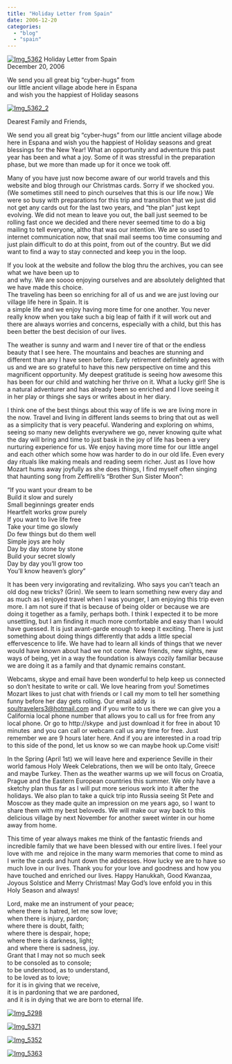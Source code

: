 ```yaml
---
title: "Holiday Letter from Spain"
date: 2006-12-20
categories: 
  - "blog"
  - "spain"
---
```


 [![Img_5362](http://soultravelers3new.local/images/2008/04/20/img_5362.png "Img_5362")](https://pub-ac94b3f306b24c0dba4238943c97f2e1.r2.dev/photos/uncategorized/2008/04/20/img_5362.png) Holiday Letter from Spain  
December 20, 2006

We send you all great big “cyber-hugs” from  
our little ancient village abode here in Espana  
and wish you the happiest of Holiday seasons

<!--more-->

[![Img_5362_2](http://soultravelers3new.local/images/2008/04/20/img_5362_2.png "Img_5362_2")](https://pub-ac94b3f306b24c0dba4238943c97f2e1.r2.dev/photos/uncategorized/2008/04/20/img_5362_2.png)

Dearest Family and Friends,

We send you all great big “cyber-hugs” from our little ancient village abode here in Espana and wish you the happiest of Holiday seasons and great blessings for the New Year! What an opportunity and adventure this past year has been and what a joy. Some of it was stressful in the preparation phase, but we more than made up for it once we took off.

Many of you have just now become aware of our world travels and this website and blog through our Christmas cards. Sorry if we shocked you. (We sometimes still need to pinch ourselves that this is our life now.) We were so busy with preparations for this trip and transition that we just did not get any cards out for the last two years, and “the plan” just kept evolving. We did not mean to leave you out, the ball just seemed to be rolling fast once we decided and there never seemed time to do a big mailing to tell everyone, altho that was our intention. We are so used to internet communication now, that snail mail seems too time consuming and just plain difficult to do at this point, from out of the country. But we did want to find a way to stay connected and keep you in the loop.

If you look at the website and follow the blog thru the archives, you can see what we have been up to  
and why. We are soooo enjoying ourselves and are absolutely delighted that we have made this choice.  
The traveling has been so enriching for all of us and we are just loving our village life here in Spain. It is  
a simple life and we enjoy having more time for one another. You never really know when you take such a big leap of faith if it will work out and there are always worries and concerns, especially with a child, but this has been better the best decision of our lives.

The weather is sunny and warm and I never tire of that or the endless beauty that I see here. The mountains and beaches are stunning and different than any I have seen before. Early retirement definitely agrees with us and we are so grateful to have this new perspective on time and this magnificent opportunity. My deepest gratitude is seeing how awesome this has been for our child and watching her thrive on it. What a lucky girl! She is a natural adventurer and has already been so enriched and I love seeing it in her play or things she says or writes about in her diary.

I think one of the best things about this way of life is we are living more in the now. Travel and living in different lands seems to bring that out as well as a simplicity that is very peaceful. Wandering and exploring on whims, seeing so many new delights everywhere we go, never knowing quite what the day will bring and time to just bask in the joy of life has been a very nurturing experience for us. We enjoy having more time for our little angel and each other which some how was harder to do in our old life. Even every day rituals like making meals and reading seem richer. Just as I love how Mozart hums away joyfully as she does things, I find myself often singing that haunting song from Zeffirelli’s “Brother Sun Sister Moon”:

“If you want your dream to be  
Build it slow and surely  
Small beginnings greater ends  
Heartfelt works grow purely  
If you want to live life free  
Take your time go slowly  
Do few things but do them well  
Simple joys are holy  
Day by day stone by stone  
Build your secret slowly  
Day by day you’ll grow too  
You’ll know heaven’s glory”

It has been very invigorating and revitalizing. Who says you can’t teach an old dog new tricks? (Grin). We seem to learn something new every day and as much as I enjoyed travel when I was younger, I am enjoying this trip even more. I am not sure if that is because of being older or because we are doing it together as a family, perhaps both. I think I expected it to be more unsettling, but I am finding it much more comfortable and easy than I would have guessed. It is just avant-garde enough to keep it exciting. There is just something about doing things differently that adds a little special effervescence to life. We have had to learn all kinds of things that we never would have known about had we not come. New friends, new sights, new ways of being, yet in a way the foundation is always cozily familiar because we are doing it as a family and that dynamic remains constant.

Webcams, skype and email have been wonderful to help keep us connected so don’t hesitate to write or call. We love hearing from you! Sometimes Mozart likes to just chat with friends or I call my mom to tell her something funny before her day gets rolling. Our email addy  is soultravelers3@hotmail.com and if you write to us there we can give you a California local phone number that allows you to call us for free from any local phone. Or go to http://skype  and just download it for free in about 10 minutes  and you can call or webcam call us any time for free. Just remember we are 9 hours later here. And if you are interested in a road trip to this side of the pond, let us know so we can maybe hook up.Come visit!

In the Spring (April 1st) we will leave here and experience Seville in their world famous Holy Week Celebrations, then we will be onto Italy, Greece and maybe Turkey. Then as the weather warms up we will focus on Croatia, Prague and the Eastern European countries this summer. We only have a sketchy plan thus far as I will put more serious work into it after the holidays. We also plan to take a quick trip into Russia seeing St Pete and Moscow as they made quite an impression on me years ago, so I want to share them with my best beloveds. We will make our way back to this delicious village by next November for another sweet winter in our home away from home.

This time of year always makes me think of the fantastic friends and incredible family that we have been blessed with our entire lives. I feel your love with me  and rejoice in the many warm memories that come to mind as I write the cards and hunt down the addresses. How lucky we are to have so much love in our lives. Thank you for your love and goodness and how you have touched and enriched our lives. Happy Hanukkah, Good Kwanzaa, Joyous Solstice and Merry Christmas! May God’s love enfold you in this Holy Season and always!

Lord, make me an instrument of your peace;  
where there is hatred, let me sow love;  
when there is injury, pardon;  
where there is doubt, faith;  
where there is despair, hope;  
where there is darkness, light;  
and where there is sadness, joy.  
Grant that I may not so much seek  
to be consoled as to console;  
to be understood, as to understand,  
to be loved as to love;  
for it is in giving that we receive,  
it is in pardoning that we are pardoned,  
and it is in dying that we are born to eternal life.

[![Img_5298](http://soultravelers3new.local/images/2008/04/20/img_5298.png "Img_5298")](https://pub-ac94b3f306b24c0dba4238943c97f2e1.r2.dev/photos/uncategorized/2008/04/20/img_5298.png)

[![Img_5371](http://soultravelers3new.local/images/2008/04/20/img_5371.png "Img_5371")](https://pub-ac94b3f306b24c0dba4238943c97f2e1.r2.dev/photos/uncategorized/2008/04/20/img_5371.png)

[![Img_5352](http://soultravelers3new.local/images/2008/04/20/img_5352.png "Img_5352")](https://pub-ac94b3f306b24c0dba4238943c97f2e1.r2.dev/photos/uncategorized/2008/04/20/img_5352.png)

[![Img_5363](http://soultravelers3new.local/images/2008/04/20/img_5363.png "Img_5363")](https://pub-ac94b3f306b24c0dba4238943c97f2e1.r2.dev/photos/uncategorized/2008/04/20/img_5363.png)
